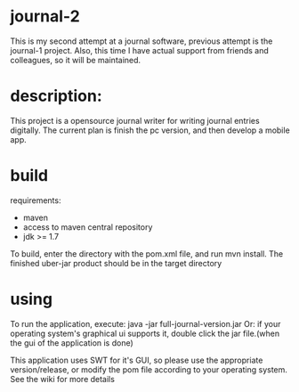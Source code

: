 # journal-2
This is my second attempt at a journal software, previous attempt is the journal-1 project. Also, this time I have actual support from friends and colleagues, so it will be maintained.

# description:
This project is a opensource journal writer for writing journal entries digitally. The current plan is finish the pc version, and then develop a mobile app.

# build

requirements:
  - maven
  - access to maven central repository
  - jdk >= 1.7

To build, enter the directory with the pom.xml file, and run mvn install. The finished uber-jar product should be in the target directory

# using
To run the application,
  execute: java -jar full-journal-version.jar
Or: if your operating system's graphical ui supports it, double click the jar file.(when the gui of the application is done)

This application uses SWT for it's GUI, so please use the appropriate version/release, or modify the pom file according to your operating system.
See the wiki for more details
